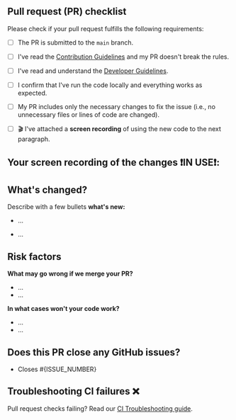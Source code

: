 ## Pull request (PR) checklist

Please check if your pull request fulfills the following requirements:

<!-- 💡 Tip: Please tick checkboxes like this: [✅]. -->

- [ ] The PR is submitted to the `main` branch.
- [ ] I've read the [Contribution Guidelines](https://github.com/Ivy-Apps/ivy-wallet/blob/main/CONTRIBUTING.md) and my PR doesn't break the rules.
- [ ] I've read and understand the [Developer Guidelines](https://github.com/Ivy-Apps/ivy-wallet/blob/main/docs/Guidelines.md).
- [ ] I confirm that I've run the code locally and everything works as expected.
- [ ] My PR includes only the necessary changes to fix the issue (i.e., no unnecessary files or lines of code are changed).
- [ ] 🎬 I've attached a **screen recording** of using the new code to the next paragraph.


## Your screen recording of the changes ❗IN USE❗:

<!-- 💡 Tip: Drag & drop the video here. -->



## What's changed?
Describe with a few bullets **what's new:**

<!-- 💡 Tip: Please, after each point, show your changes with screenshots or screen recordings by replacing {media} and make sure there are no spaces between images and pipes ( | ) for it to work. In the end it should look like that:

- I've fixed...

Before|After
-------|-------
{media}|{media}
{media}|{media}
-->


- ...


- ...


## Risk factors

**What may go wrong if we merge your PR?**

- ...
- ...

**In what cases won't your code work?**

- ...
- ...


## Does this PR close any GitHub issues?

- Closes #{ISSUE_NUMBER}

<!-- 💡 Tip: Replace {ISSUE_NUMBER} with the number of Ivy Wallet ISSUE (https://github.com/Ivy-Apps/ivy-wallet/issues) (❗NOT PR❗) which this pull request fixes. If done correctly, you'll see the issue title linked on PR preview. -->

<!-- 💡 Tip: Multiple issues:
- Closes #{ISSUE_NUMBER_1}, closes #{ISSUE_NUMBER_2}, closes #{ISSUE_NUMBER_3} 
-->


## Troubleshooting CI failures ❌

Pull request checks failing? Read our [CI Troubleshooting guide](https://github.com/Ivy-Apps/ivy-wallet/blob/main/docs/CI-Troubleshooting.md).
